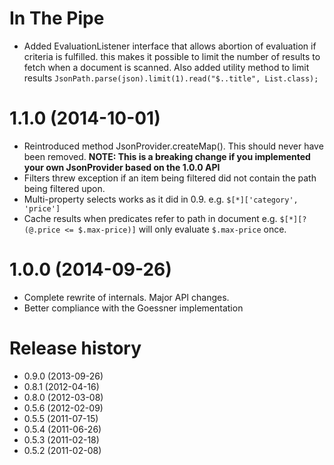 In The Pipe
===========
* Added EvaluationListener interface that allows abortion of evaluation if criteria is fulfilled.
  this makes it possible to limit the number of results to fetch when a document is scanned. Also 
  added utility method to limit results `JsonPath.parse(json).limit(1).read("$..title", List.class);`


1.1.0 (2014-10-01)
==================
* Reintroduced method JsonProvider.createMap(). This should never have been removed. **NOTE: This is a breaking change if you implemented your own JsonProvider based on the 1.0.0 API**  
* Filters threw exception if an item being filtered did not contain the path being filtered upon.
* Multi-property selects works as it did in 0.9. e.g. `$[*]['category', 'price']` 
* Cache results when predicates refer to path in document e.g. `$[*][?(@.price <= $.max-price)]` will only evaluate `$.max-price` once.   

1.0.0 (2014-09-26)
==================
* Complete rewrite of internals. Major API changes.
* Better compliance with the Goessner implementation

Release history
===============
* 0.9.0 (2013-09-26)
* 0.8.1 (2012-04-16)
* 0.8.0 (2012-03-08)
* 0.5.6 (2012-02-09)
* 0.5.5 (2011-07-15)
* 0.5.4 (2011-06-26)
* 0.5.3 (2011-02-18)
* 0.5.2 (2011-02-08)


